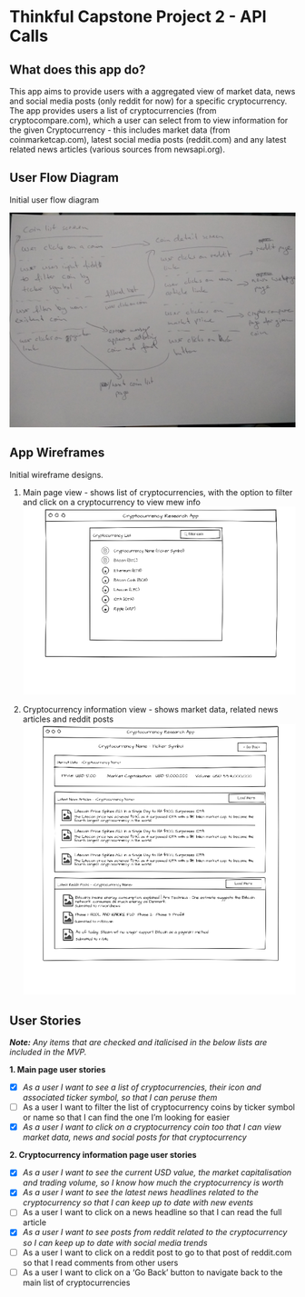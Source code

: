 # Thinkful Capstone Project 2 - API Calls

## What does this app do?
This app aims to provide users with a aggregated view of market data, news and social media posts (only reddit for now) for a specific cryptocurrency. 
The app provides users a list of cryptocurrencies (from cryptocompare.com), which a user can select from to view information for the given Cryptocurrency - this includes market data (from coinmarketcap.com), latest social media posts (reddit.com) and any latest related news articles (various sources from newsapi.org).

## User Flow Diagram

Initial user flow diagram

![User Flow Diagram](https://github.com/abandisch/thinkful-api-project/blob/master/resources/user-flow.jpg)

## App Wireframes

Initial wireframe designs.

1. Main page view - shows list of cryptocurrencies, with the option to filter and click on a cryptocurrency to view mew info
![Main Coin List View](https://github.com/abandisch/thinkful-api-project/blob/master/resources/main-cc-list-view.png)

2. Cryptocurrency information view - shows market data, related news articles and reddit posts
![Coin Info View](https://github.com/abandisch/thinkful-api-project/blob/master/resources/cc-page-view.png)

## User Stories

***Note:** Any items that are checked and italicised in the below lists are included in the MVP.*

**1. Main page user stories**
* [x] *As a user I want to see a list of cryptocurrencies, their icon and associated ticker symbol, so that I can peruse them*
* [ ] As a user I want to filter the list of cryptocurrency coins by ticker symbol or name so that I can find the one I’m looking for easier
* [x] *As a user I want to click on a cryptocurrency coin too that I can view market data, news and social posts for that cryptocurrency*

**2. Cryptocurrency information page user stories**
* [x] *As a user I want to see the current USD value, the market capitalisation and trading volume, so I know how much the cryptocurrency is worth*
* [x] *As a user I want to see the latest news headlines related to the cryptocurrency so that I can keep up to date with new events*
* [ ] As a user I want to click on a news headline so that I can read the full article
* [x] *As a user I want to see posts from reddit related to the cryptocurrency so I can keep up to date with social media trends*
* [ ] As a user I want to click on a reddit post to go to that post of reddit.com so that I read comments from other users
* [ ] As a user I want to click on a ‘Go Back’ button to navigate back to the main list of cryptocurrencies
